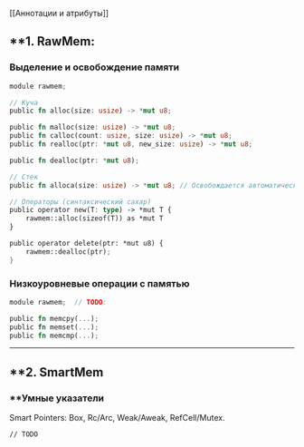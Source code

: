 [[Аннотации и атрибуты]]
## **1. RawMem:

### **Выделение и освобождение памяти**

```rust
module rawmem;

// Куча
public fn alloc(size: usize) -> *mut u8;

public fn malloc(size: usize) -> *mut u8;
public fn calloc(count: usize, size: usize) -> *mut u8;
public fn realloc(ptr: *mut u8, new_size: usize) -> *mut u8;

public fn dealloc(ptr: *mut u8);

// Стек
public fn alloca(size: usize) -> *mut u8; // Освобождается автоматически

// Операторы (синтаксический сахар)
public operator new(T: type) -> *mut T {
    rawmem::alloc(sizeof(T)) as *mut T
}

public operator delete(ptr: *mut u8) {
    rawmem::dealloc(ptr);
}
```

### **Низкоуровневые операции с памятью**

```rust
module rawmem;  // TODO:

public fn memcpy(...);
public fn memset(...);
public fn memcmp(...);
```

---
## **2. SmartMem

### **Умные указатели

Smart Pointers: Box, Rc/Arc, Weak/Aweak, RefCell/Mutex.

```
// TODO
```
